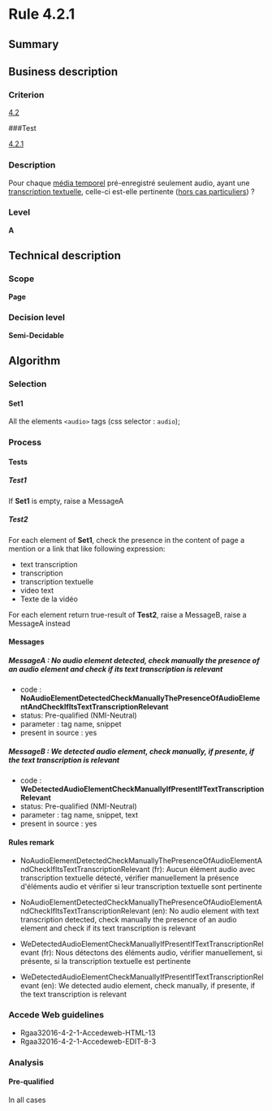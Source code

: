 # Rule 4.2.1

## Summary

## Business description

### Criterion

[4.2](http://references.modernisation.gouv.fr/rgaa/criteres.html#crit-4-2)

###Test

[4.2.1](http://references.modernisation.gouv.fr/rgaa/criteres.html#test-4-2-1)

### Description

Pour chaque <a href="http://references.modernisation.gouv.fr/rgaa/glossaire.html#mdia-temporel-type-son-vido-et-synchronis">m&eacute;dia temporel</a> pr&eacute;-enregistr&eacute; seulement audio, ayant une <a href="http://references.modernisation.gouv.fr/rgaa/glossaire.html#transcription-textuelle-media-temporel">transcription textuelle</a>, celle-ci est-elle pertinente (<a href="http://references.modernisation.gouv.fr/rgaa/cas-particuliers.html#cp-4-1,4-2,4-3,4-5,4-7,4-9,4-11,4-13" title="Cas particuliers pour le crit&egrave;re 4.2">hors cas particuliers</a>) ?

### Level

**A**

## Technical description

### Scope

**Page**

### Decision level

**Semi-Decidable**

## Algorithm

### Selection

#### Set1

All the elements `<audio>` tags (css selector : `audio`);

### Process

#### Tests

##### Test1

If **Set1** is empty, raise a MessageA

##### Test2

For each element of **Set1**, check the presence in the content of page a mention or a link that like following expression:
 - text transcription
 - transcription 
 - transcription textuelle
 - video text
 - Texte de la vidéo

For each element return true-result of **Test2**, raise a MessageB, raise a MessageA instead

#### Messages

##### MessageA : No audio element detected, check manually the presence of an audio element and check if its text transcription is relevant

-    code : **NoAudioElementDetectedCheckManuallyThePresenceOfAudioElementAndCheckIfItsTextTranscriptionRelevant** 
-    status: Pre-qualified (NMI-Neutral)
-    parameter : tag name, snippet
-    present in source : yes

##### MessageB : We detected audio element, check manually, if presente, if the text transcription is relevant

-    code : **WeDetectedAudioElementCheckManuallyIfPresentIfTextTranscriptionRelevant** 
-    status: Pre-qualified (NMI-Neutral)
-    parameter : tag name, snippet, text
-    present in source : yes

#### Rules remark

 * NoAudioElementDetectedCheckManuallyThePresenceOfAudioElementAndCheckIfItsTextTranscriptionRelevant (fr): Aucun &eacute;l&eacute;ment audio avec transcription textuelle d&eacute;tect&eacute;, v&eacute;rifier manuellement la pr&eacute;sence d'&eacute;l&eacute;ments audio et v&eacute;rifier si leur transcription textuelle sont pertinente
 * NoAudioElementDetectedCheckManuallyThePresenceOfAudioElementAndCheckIfItsTextTranscriptionRelevant (en): No audio element with text transcription detected, check manually the presence of an audio element and check if its text transcription is relevant

 * WeDetectedAudioElementCheckManuallyIfPresentIfTextTranscriptionRelevant (fr): Nous d&eacute;tectons des &eacute;l&eacute;ments audio, v&eacute;rifier manuellement, si pr&eacute;sente, si la transcription textuelle est pertinente
 * WeDetectedAudioElementCheckManuallyIfPresentIfTextTranscriptionRelevant (en): We detected audio element, check manually, if presente, if the text transcription is relevant

### Accede Web guidelines

 * Rgaa32016-4-2-1-Accedeweb-HTML-13
 * Rgaa32016-4-2-1-Accedeweb-EDIT-8-3

### Analysis

#### Pre-qualified

In all cases
